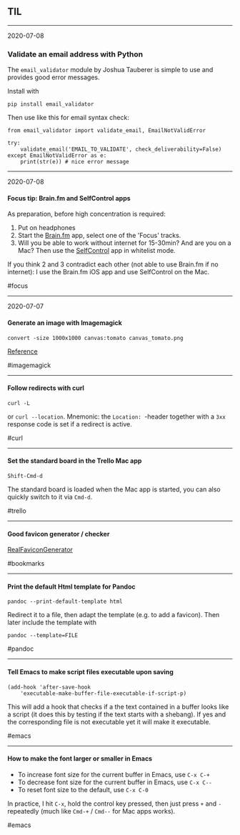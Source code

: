 ## TIL

---

2020-07-08

### Validate an email address with Python

The `email_validator` module by Joshua Tauberer is simple to use
and provides good error messages.

Install with

```
pip install email_validator
```

Then use like this for email syntax check:


```
from email_validator import validate_email, EmailNotValidError

try:
    validate_email('EMAIL_TO_VALIDATE', check_deliverability=False)
except EmailNotValidError as e:
    print(str(e)) # nice error message
```

---

2020-07-08

#### Focus tip: Brain.fm and SelfControl apps

As preparation, before high concentration is required:

1. Put on headphones
2. Start the [Brain.fm](https://www.brain.fm/) app, select one of the 'Focus' tracks.
3. Will you be able to work without internet for 15-30min? And are you on a Mac?
   Then use the [SelfControl](https://selfcontrolapp.com/) app in whitelist mode.

If you think 2 and 3 contradict each other (not able to use Brain.fm if no internet): I
use the Brain.fm iOS app and use SelfControl on the Mac.

#focus

---

2020-07-07

#### Generate an image with Imagemagick

```
convert -size 1000x1000 canvas:tomato canvas_tomato.png
```

[Reference](http://www.imagemagick.org/Usage/canvas/#solid)

#imagemagick

---

#### Follow redirects with curl

```
curl -L
```

or `curl --location`. Mnemonic: the `Location: `-header together with a `3xx` response code is set if a redirect is active.

#curl

---

#### Set the standard board in the Trello Mac app

```
Shift-Cmd-d
```

The standard board is loaded when the Mac app is started, you can
also quickly switch to it via `Cmd-d`.

#trello

---

#### Good favicon generator / checker

[RealFaviconGenerator](https://realfavicongenerator.net/)

#bookmarks

---


#### Print the default Html template for Pandoc

````
pandoc --print-default-template html
````

Redirect it to a file, then adapt the template (e.g. to add a favicon).
Then later include the template with

```
pandoc --template=FILE
```

#pandoc

---

#### Tell Emacs to make script files executable upon saving

```
(add-hook 'after-save-hook
    'executable-make-buffer-file-executable-if-script-p)
```

This will add a hook that checks if a the text contained in a buffer
looks like a script (it does this by testing if the text starts with a shebang).
If yes and the corresponding file is not executable yet it will
make it executable.

#emacs

---

#### How to make the font larger or smaller in Emacs

- To increase font size for the current buffer in Emacs, use `C-x C-+`
- To decrease font size for the current buffer in Emacs, use `C-x C--`
- To reset font size to the default, use `C-x C-0`

In practice, I hit `C-x`, hold the control key pressed, then just press `+` and `-`
repeatedly (much like `Cmd-+` / `Cmd--` for Mac apps works).

#emacs

